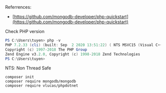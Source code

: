 Referrences: 
- [https://github.com/mongodb-developer/php-quickstart](https://github.com/mongodb-developer/php-quickstart)


Check PHP version 
```powershell
PS C:\Users\tuyen> php -v
PHP 7.2.33 (cli) (built: Sep  2 2020 13:51:22) ( NTS MSVC15 (Visual C++ 2017) x64 )
Copyright (c) 1997-2018 The PHP Group
Zend Engine v3.2.0, Copyright (c) 1998-2018 Zend Technologies
PS C:\Users\tuyen>
```
NTS: Non Thread Safe



```
composer init
composer require mongodb/mongodb
composer require vlucas/phpdotnet

```